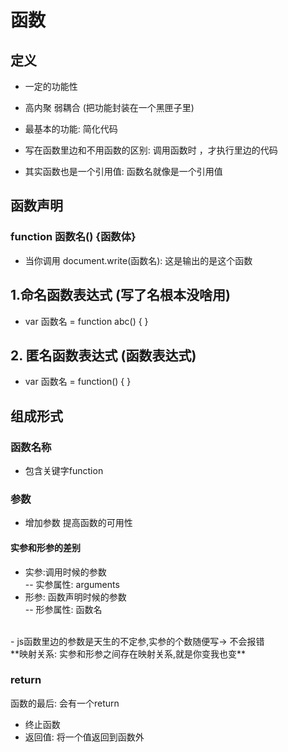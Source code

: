 # 函数
## 定义
- 一定的功能性
- 高内聚 弱耦合  (把功能封装在一个黑匣子里)
- 最基本的功能: 简化代码
- 写在函数里边和不用函数的区别: 调用函数时 ，才执行里边的代码
  
- 其实函数也是一个引用值: 函数名就像是一个引用值
## 函数声明
###  function 函数名() {函数体}
- 当你调用 document.write(函数名): 这是输出的是这个函数
## 1.命名函数表达式 (写了名根本没啥用)
- var 函数名 = function abc() {  }  
## 2. 匿名函数表达式 (函数表达式)
 - var 函数名 = function() { }

## 组成形式
### 函数名称 
- 包含关键字function
### 参数
- 增加参数 提高函数的可用性
#### 实参和形参的差别
- 实参:调用时候的参数 <br/>
-- 实参属性: arguments
- 形参: 函数声明时候的参数 <br/>
-- 形参属性: 函数名
<br/>
- js函数里边的参数是天生的不定参,实参的个数随便写-> 不会报错 <br/>
  **映射关系: 实参和形参之间存在映射关系,就是你变我也变**

### return
函数的最后:  会有一个return 
- 终止函数
- 返回值: 将一个值返回到函数外